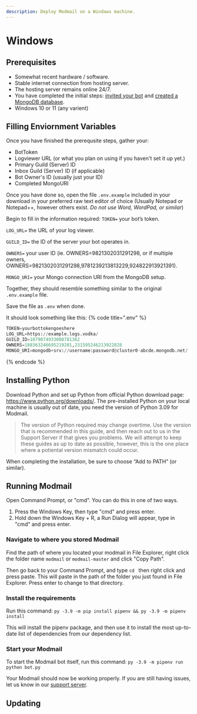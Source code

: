 ```yaml
---
description: Deploy Modmail on a Windows machine.
---
```


# Windows

## Prerequisites

* Somewhat recent hardware / software.
* Stable internet connection from hosting server.
* The hosting server remains online 24/7.
* You have completed the initial steps: [invited your bot](../#create-a-discord-bot) and [created a MongoDB database](../#create-a-mongodb-database).
* Windows 10 or 11 (any varient)

## Filling Enviornment Variables
Once you have finished the prerequsite steps, gather your:
* BotToken
* Logviewer URL (or what you plan on using if you haven't set it up yet.)
* Primary Guild (Server) ID
* Inbox Guild (Server) ID (if applicable)
* Bot Owner's ID (usually just your ID)
* Completed MongoURI

Once you have done so, open the file `.env.example` included in your download in your preferred raw text editor of choice (Usually Notepad or Notepad++, however others exist. *Do not use Word, WordPad, or similar*)


Begin to fill in the information required:
``TOKEN=`` your bot’s token.


``LOG_URL=`` the URL of your log viewer.


``GUILD_ID=`` the ID of the server your bot operates in.


``OWNERS=`` your user ID (ie. OWNERS=9821302031291298, or if multiple owners, OWNERS=9821302031291298,9781239213813229,924822913921391).


``MONGO_URI=`` your Mongo connection URI from the MongoDB setup.


Together, they should resemble something similar to the original ``.env.example`` file.


Save the file as ``.env`` when done.

It should look something like this:
{% code title=".env" %}
```py
TOKEN=yourbottokengoeshere
LOG_URL=https://example.logs.vodka/
GUILD_ID=1079074933008781362
OWNERS=188363246695219201,231595246213922828
MONGO_URI=mongodb+srv://username:password@cluster0-abcde.mongodb.net/
```
{% endcode %}

## Installing Python

Download Python and set up Python from official Python download page: https://www.python.org/downloads/. The pre-installed Python on your local machine is usually out of date, you need the version of Python 3.09 for Modmail.

> The version of Python required may change overtime. Use the version that is recommended in this guide, and then reach out to us in the Support Server if that gives you problems. We will attempt to keep these guides as up to date as possible, however, this is the one place where a potiental version mismatch could occur.

When completing the installation, be sure to choose “Add to PATH” (or similar).

## Running Modmail

Open Command Prompt, or "cmd". You can do this in one of two ways.

1. Press the Windows Key, then type "cmd" and press enter.
2. Hold down the Windows Key + R, a Run Dialog will appear, type in "cmd" and press enter.

### Navigate to where you stored Modmail

Find the path of where you located your modmail in File Explorer, right click the folder name `modmail` or `modmail-master` and click "Copy Path".

Then go back to your Command Prompt, and type ``cd `` then right click and press paste. This will paste in the path of the folder you just found in File Explorer. Press enter to change to that directory.

### Install the requirements

Run this command:
```py -3.9 -m pip install pipenv && py -3.9 -m pipenv install```

This will install the pipenv package, and then use it to install the most up-to-date list of dependencies from our dependency list.

### Start your Modmail

To start the Modmail bot itself, run this command:
```py -3.9 -m pipenv run python bot.py```

Your Modmail should now be working properly. If you are still having issues, let us know in our [support server](https://discord.gg/zmdYe3ZVHG).

## Updating

